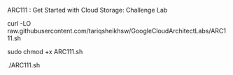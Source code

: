 ARC111 : Get Started with Cloud Storage: Challenge Lab 

curl -LO raw.githubusercontent.com/tariqsheikhsw/GoogleCloudArchitectLabs/ARC111.sh

sudo chmod +x ARC111.sh

./ARC111.sh


